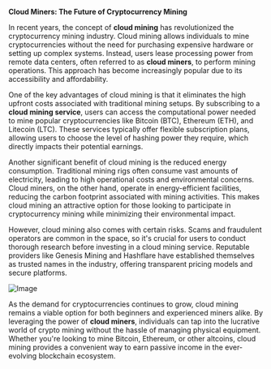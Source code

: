 **Cloud Miners: The Future of Cryptocurrency Mining**

In recent years, the concept of **cloud mining** has revolutionized the cryptocurrency mining industry. Cloud mining allows individuals to mine cryptocurrencies without the need for purchasing expensive hardware or setting up complex systems. Instead, users lease processing power from remote data centers, often referred to as **cloud miners**, to perform mining operations. This approach has become increasingly popular due to its accessibility and affordability.

One of the key advantages of cloud mining is that it eliminates the high upfront costs associated with traditional mining setups. By subscribing to a **cloud mining service**, users can access the computational power needed to mine popular cryptocurrencies like Bitcoin (BTC), Ethereum (ETH), and Litecoin (LTC). These services typically offer flexible subscription plans, allowing users to choose the level of hashing power they require, which directly impacts their potential earnings.

Another significant benefit of cloud mining is the reduced energy consumption. Traditional mining rigs often consume vast amounts of electricity, leading to high operational costs and environmental concerns. Cloud miners, on the other hand, operate in energy-efficient facilities, reducing the carbon footprint associated with mining activities. This makes cloud mining an attractive option for those looking to participate in cryptocurrency mining while minimizing their environmental impact.

However, cloud mining also comes with certain risks. Scams and fraudulent operators are common in the space, so it's crucial for users to conduct thorough research before investing in a cloud mining service. Reputable providers like Genesis Mining and Hashflare have established themselves as trusted names in the industry, offering transparent pricing models and secure platforms.

![Image](https://github.com/user-attachments/assets/31692037-0104-4703-abd1-696b6a7dd41b)

As the demand for cryptocurrencies continues to grow, cloud mining remains a viable option for both beginners and experienced miners alike. By leveraging the power of **cloud miners**, individuals can tap into the lucrative world of crypto mining without the hassle of managing physical equipment. Whether you're looking to mine Bitcoin, Ethereum, or other altcoins, cloud mining provides a convenient way to earn passive income in the ever-evolving blockchain ecosystem.